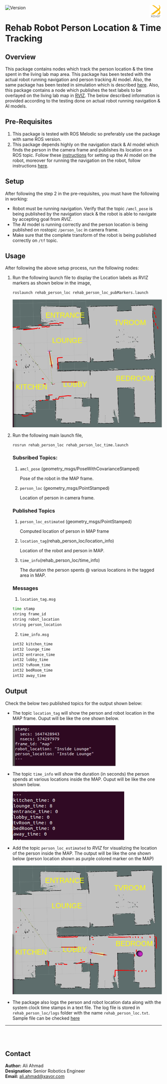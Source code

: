 ![Version](https://img.shields.io/badge/MRR-XAVOR-yellow)<img align="right" src="images/xavor.png" width="40" height="40">  
# Rehab Robot Person Location & Time Tracking


## Overview
This package contains nodes which track the person location & the time spent in the living lab map area. This package has been tested with the actual robot running navigation and person tracking AI model. Also, the same package has been tested in simulation which is described [here](https://github.com/Xavorcorp/Embd_MRR-Simulation.git). Also, this package contains a node which publishes the text labels to be overlayed on the living lab map in [RVIZ](http://wiki.ros.org/rviz). The below described information is provided according to the testing done on actual robot running navigation & AI models. 

## Pre-Requisites

1. This package is tested with ROS Melodic so preferably use the package with same ROS version.
2. This package depends highly on the navigation stack & AI model which finds the person in the camera frame and publishes its location on a ROS topic. Follow these [instructions](https://github.com/zeeshan-sardar/ros_ai_integration) for setting up the AI model on the robot, moreover for running the navigation on the robot, follow instructions [here]().


## Setup 

After following the step 2 in the pre-requisites, you must have the following in working:

* Robot must be running navigation. Verify that the topic ```/amcl_pose``` is being published by the navigation stack & the robot is able to navigate by accepting goal from *RVIZ*.
* The AI model is running correctly and the person location is being published on rostopic ```/person_loc``` in camera frame. 
* Make sure that the complete transform of the robot is being published correctly on ```/tf``` topic. 


## Usage 
After following the above setup process, run the following nodes: 

1. Run the following launch file to display the Location labels as RVIZ markers as shown below in the image,
   
   ```bash 
   roslaunch rehab_person_loc rehab_person_loc_pubMarkers.launch
   ``` 
   ![Reuqired Output](images/map_labeled.png)

2. Run the following main launch file,
   
   ```bash 
   rosrun rehab_person_loc rehab_person_loc_time.launch
   ```
   

   ### Subsribed Topics: 
   1. ```amcl_pose``` (geometry_msgs/PoseWithCovarianceStamped)
   
         Pose of the robot in the MAP frame.

   2. ```person_loc``` (geometry_msgs/PointStamped)

         Location of person in camera frame.
   
   ### Published Topics
   1. ```person_loc_estimated``` (geometry_msgs/PointStamped) 
   
         Computed location of person in MAP frame

   2. ```location_tag```(rehab_person_loc/location_info)
   
         Location of the robot and person in MAP.

   3. ```time_info```(rehab_person_loc/time_info) 
      
         The duration the person spents @ various locations in the tagged area in MAP. 


   ### Messages
   1.  ```location_tag.msg```

   ```bash
   time stamp
   string frame_id
   string robot_location
   string person_location
   ``` 

   2. ```time_info.msg```

   ```bash
   int32 kitchen_time
   int32 lounge_time
   int32 entrance_time
   int32 lobby_time
   int32 tvRoom_time
   int32 bedRoom_time
   int32 away_time
   ```


## Output
Check the below two published topics for the output shown below: 

* The topic ```location_tag``` will show the person and robot location in the MAP frame. Ouput will be like the one shown below. 
  
  ![Reuqired Output](images/location_info.png)

* The topic ```time_info``` will show the duration (in seconds) the person spends at various locations inside the MAP. Ouput will be like the one shown below. 

  ![Reuqired Output](images/time_info.png)

* Add the topic ```person_loc_estimated``` to *RVIZ* for visualizing the location of the person inside the MAP. The output will be like the one shown below (person location shown as purple colored marker on the MAP)
  
  ![Reuqired Output](images/output.png)

* The package also logs the person and robot location data along with the system clock time stamps in a text file. The log file is stored in ```rehab_person_loc/logs``` folder with the name ```rehab_person_loc.txt```. Sample file can be checked [here](rehab_person_loc/../logs/rehab_person_loc.txt) 



___
<br></br>

## Contact
**Author:** Ali Ahmad  <br/>
**Designation:** Senior Robotics Engineer <br/>
**Email:** ali.ahmad@xavor.com <br/>

